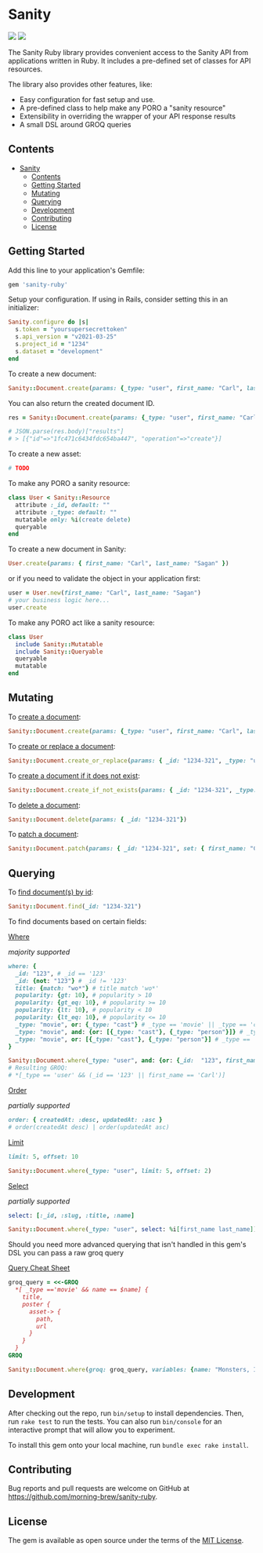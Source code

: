 # Sanity

![](https://github.com/morning-brew/sanity-ruby/actions/workflows/ci.yml/badge.svg)
<a href="https://codeclimate.com/github/morning-brew/sanity-ruby/maintainability"><img src="https://api.codeclimate.com/v1/badges/1984ee6eb0bce46a2469/maintainability" /></a>

The Sanity Ruby library provides convenient access to the Sanity API from applications written in Ruby. It includes a pre-defined set of classes for API resources.

The library also provides other features, like:

- Easy configuration for fast setup and use.
- A pre-defined class to help make any PORO a "sanity resource"
- Extensibility in overriding the wrapper of your API response results
- A small DSL around GROQ queries

## Contents

- [Sanity](#sanity)
  - [Contents](#contents)
  - [Getting Started](#getting-started)
  - [Mutating](#mutating)
  - [Querying](#querying)
  - [Development](#development)
  - [Contributing](#contributing)
  - [License](#license)

## Getting Started

Add this line to your application's Gemfile:

```ruby
gem 'sanity-ruby'
```

Setup your configuration. If using in Rails, consider setting this in an initializer:

```ruby
Sanity.configure do |s|
  s.token = "yoursupersecrettoken"
  s.api_version = "v2021-03-25"
  s.project_id = "1234"
  s.dataset = "development"
end
```

To create a new document:

```ruby
Sanity::Document.create(params: {_type: "user", first_name: "Carl", last_name: "Sagan"})
```

You can also return the created document ID.

```ruby
res = Sanity::Document.create(params: {_type: "user", first_name: "Carl", last_name: "Sagan"}, options: {return_ids: true})

# JSON.parse(res.body)["results"]
# > [{"id"=>"1fc471c6434fdc654ba447", "operation"=>"create"}]
```

To create a new asset:

```ruby
# TODO
```

To make any PORO a sanity resource:

```ruby
class User < Sanity::Resource
  attribute :_id, default: ""
  attribute :_type: default: ""
  mutatable only: %i(create delete)
  queryable
end
```

To create a new document in Sanity:

```ruby
User.create(params: { first_name: "Carl", last_name: "Sagan" })
```

or if you need to validate the object in your application first:

```ruby
user = User.new(first_name: "Carl", last_name: "Sagan")
# your business logic here...
user.create
```

To make any PORO act like a sanity resource:

```ruby
class User
  include Sanity::Mutatable
  include Sanity::Queryable
  queryable
  mutatable
end
```

## Mutating

To [create a document](https://www.sanity.io/docs/http-mutations#c732f27330a4):

```ruby
Sanity::Document.create(params: {_type: "user", first_name: "Carl", last_name: "Sagan"})
```

To [create or replace a document](https://www.sanity.io/docs/http-mutations#95bb692d7fb0):

```ruby
Sanity::Document.create_or_replace(params: { _id: "1234-321", _type: "user", first_name: "Carl", last_name: "Sagan"})
```

To [create a document if it does not exist](https://www.sanity.io/docs/http-mutations#bd91661cae0c):

```ruby
Sanity::Document.create_if_not_exists(params: { _id: "1234-321", _type: "user", first_name: "Carl", last_name: "Sagan"})
```

To [delete a document](https://www.sanity.io/docs/http-mutations#40a9a879af9b):

```ruby
Sanity::Document.delete(params: { _id: "1234-321"})
```

To [patch a document](https://www.sanity.io/docs/http-mutations#2f480b2baca5):

```ruby
Sanity::Document.patch(params: { _id: "1234-321", set: { first_name: "Carl" }})
```

## Querying

To [find document(s) by id](https://www.sanity.io/docs/http-doc):

```ruby
Sanity::Document.find(_id: "1234-321")
```

To find documents based on certain fields:

[Where](https://www.sanity.io/docs/query-cheat-sheet#3949cadc7524)

_majority supported_

```ruby
where: {
  _id: "123", # _id == '123'
  _id: {not: "123"} # _id != '123'
  title: {match: "wo*"} # title match 'wo*'
  popularity: {gt: 10}, # popularity > 10
  popularity: {gt_eq: 10}, # popularity >= 10
  popularity: {lt: 10}, # popularity < 10
  popularity: {lt_eq: 10}, # popularity <= 10
  _type: "movie", or: {_type: "cast"} # _type == 'movie' || _type == 'cast'
  _type: "movie", and: {or: [{_type: "cast"}, {_type: "person"}]} # _type == 'movie' && (_type == 'cast' || _type == 'person')
  _type: "movie", or: [{_type: "cast"}, {_type: "person"}] # _type == 'movie' || _type == 'cast' || _type == 'person'
}
```

```ruby
Sanity::Document.where(_type: "user", and: {or: {_id:  "123", first_name: "Carl" }})
# Resulting GROQ:
# *[_type == 'user' && (_id == '123' || first_name == 'Carl')]
```

[Order](https://www.sanity.io/docs/query-cheat-sheet#b5aec96cf56c)

_partially supported_

```ruby
order: { createdAt: :desc, updatedAt: :asc }
# order(createdAt desc) | order(updatedAt asc)
```

[Limit](https://www.sanity.io/docs/query-cheat-sheet#170b92d4caa2)

```ruby
limit: 5, offset: 10
```

```ruby
Sanity::Document.where(_type: "user", limit: 5, offset: 2)
```

[Select](https://www.sanity.io/docs/query-cheat-sheet#55d30f6804cc)

_partially supported_

```ruby
select: [:_id, :slug, :title, :name]
```

```ruby
Sanity::Document.where(_type: "user", select: %i[first_name last_name])
```

Should you need more advanced querying that isn't handled in this gem's DSL you can pass a raw groq query

[Query Cheat Sheet](https://www.sanity.io/docs/query-cheat-sheet)

```ruby
groq_query = <<-GROQ
  *[ _type =='movie' && name == $name] {
    title,
    poster {
      asset-> {
        path,
        url
      }
    }
  }
GROQ

Sanity::Document.where(groq: groq_query, variables: {name: "Monsters, Inc."})
```

## Development

After checking out the repo, run `bin/setup` to install dependencies. Then, run `rake test` to run the tests. You can also run `bin/console` for an interactive prompt that will allow you to experiment.

To install this gem onto your local machine, run `bundle exec rake install`.

## Contributing

Bug reports and pull requests are welcome on GitHub at https://github.com/morning-brew/sanity-ruby.

## License

The gem is available as open source under the terms of the [MIT License](https://opensource.org/licenses/MIT).
